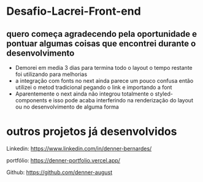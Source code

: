 # Desafio-Lacrei-Front-end

## quero começa agradecendo pela oportunidade e pontuar algumas coisas que encontrei durante o desenvolvimento

 - Demorei em media 3 dias para termina todo o layout o tempo restante foi utilizando para melhorias
 - a integração com fonts no next ainda parece um pouco confusa então utilizei o metod tradicional pegando o link e importando a font
 - Aparentemente o next ainda não integrou totalmente o styled-components e isso pode acaba interferindo na renderização do layout ou no desenvolvimento de alguma forma

# outros projetos já desenvolvidos

Linkedin: https://www.linkedin.com/in/denner-bernardes/

portfólio: https://denner-portfolio.vercel.app/

Github: https://github.com/denner-august